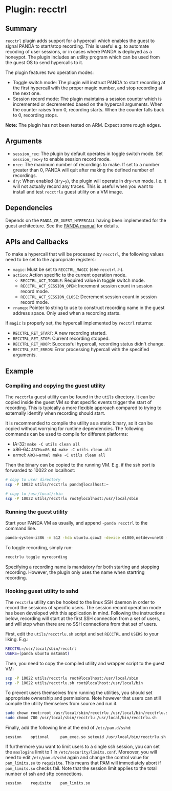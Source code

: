 Plugin: recctrl
========================

Summary
------------------------
`recctrl` plugin adds support for a hypercall which enables the guest to signal
PANDA to start/stop recording. This is useful e.g. to automate recoding of user
sessions, or in cases where PANDA is deployed as a honeypot.
The plugin includes an utility program which can be used from the guest OS to
send hypercalls to it.

The plugin features two operation modes:

  * Toggle switch mode: The plugin will instruct PANDA to start recording
    at the first hypercall with the proper magic number, and stop recording
    at the next one.
  * Session record mode: The plugin maintains a session counter which is
    incremented or decremented based on the hypercall arguments. When the
    counter raises from 0, recording starts. When the counter falls back
    to 0, recording stops.

**Note:** The plugin has not been tested on ARM. Expect some rough edges.

Arguments
------------------------
  * `session_rec`: The plugin by default operates in toggle switch mode.
    Set `session_rec=y` to enable session record mode.
  * `nrec`: The maximum number of recordings to make. If set to a number
    greater than 0, PANDA will quit after making the defined number of
    recordings.
  * `dry`: When enabled (`dry=y`), the plugin will operate in dry-run mode.
    I.e. it will not actually record any traces. This is useful when you want
    to install and test `recctrlu` guest utility on a VM image.

Dependencies
------------------------
Depends on the `PANDA_CB_GUEST_HYPERCALL` having been implemented for the guest
architecture. See the [PANDA manual][panda-manual] for details.

APIs and Callbacks
------------------------
To make a hypercall that will be processed by `recctrl`, the following
values need to be set to the appropriate registers:

  * `magic`: Must be set to `RECCTRL_MAGIC` (see `recctrl.h`).
  * `action`: Action specific to the current operation mode.
    - `RECCTRL_ACT_TOGGLE`: Required value in toggle switch mode.
    - `RECCTRL_ACT_SESSION_OPEN`: Increment session count in session record mode.
    - `RECCTRL_ACT_SESSION_CLOSE`: Decrement session count in session record mode.
  * `rnamep`: Pointer to string to use to construct recording name in the guest
    address space. Only used when a recording starts.

If `magic` is properly set, the hypercall implemented by `recctrl` returns:

  * `RECCTRL_RET_START`: A new recording started.
  * `RECCTRL_RET_STOP`: Current recording stopped.
  * `RECCTRL_RET_NOOP`: Successful hypercall, recording status didn't change.
  * `RECCTRL_RET_ERROR`: Error processing hypercall with the specified arguments.

Example
------------------------

### Compiling and copying the guest utility
The `recctrlu` guest utility can be found in the `utils` directory.
It can be copied inside the guest VM so that specific events trigger the start
of recording. This is typically a more flexible approach compared to trying to
externally identify when recording should start.

It is recommended to compile the utility as a static binary, so it can be copied
without worrying for runtime dependencies. The following commands can be used to
compile for different platforms:

  - IA-32: `make -C utils clean all`
  - x86-64: `ARCH=x86_64 make -C utils clean all`
  - armel: `ARCH=armel make -C utils clean all`

Then the binary can be copied to the running VM. E.g. if the ssh port is
forwarded to 10022 on localhost:

```sh
# copy to user directory
scp -P 10022 utils/recctrlu panda@localhost:~

# copy to /usr/local/sbin
scp -P 10022 utils/recctrlu root@localhost:/usr/local/sbin
```

### Running the guest utility
Start your PANDA VM as usually, and append `-panda recctrl` to the command line.

```sh
panda-system-i386 -m 512 -hda ubuntu.qcow2 -device e1000,netdev=unet0 -netdev user,id=unet0,hostfwd=tcp::10022-:22 -panda recctrl
```

To toggle recording, simply run:
```sh
recctrlu toggle myrecording
```

Specifying a recording name is mandatory for both starting and stopping
recording. However, the plugin only uses the name when startring recording.

### Hooking guest utility to sshd
The `recctrlu` utility can be hooked to the linux SSH daemon in order to record
the sessions of specific users. The session record operation mode has been
developed with this application in mind. Following the instructions below,
recording will start at the first SSH connection from a set of users, and will
stop when there are no SSH connections from that set of users.

First, edit the `utils/recctrlu.sh` script and set `RECCTRL` and `USERS` to your
liking. E.g.:

```sh
RECCTRL=/usr/local/sbin/recctrl
USERS=(panda ubuntu mstamat)
```

Then, you need to copy the compiled utility and wrapper script to the guest VM:

```sh
scp -P 10022 utils/recctrlu root@localhost:/usr/local/sbin
scp -P 10022 utils/recctrlu.sh root@localhost:/usr/local/bin
```

To prevent users themselves from running the utilities, you should set
appropriate ownership and permissions. Note however that users can still
compile the utility themselves from source and run it.

```sh
sudo chown root:root /usr/local/sbin/recctrlu /usr/local/bin/recctrlu.sh
sudo chmod 700 /usr/local/sbin/recctrlu /usr/local/bin/recctrlu.sh
```

Finally, add the following line at the end of `/etc/pam.d/sshd`:

```
session    optional     pam_exec.so seteuid /usr/local/bin/recctrlu.sh
```

If furthermore you want to limit users to a single ssh session, you can set the
`maxlogins` limit to 1 in `/etc/security/limits.conf`.
Moreover, you will need to edit `/etc/pam.d/sshd` again and change the control
value for `pam_limits.so` to `requisite`. This means that PAM will immediately
abort if `pam_limits.so` checks fail. Note that the session limit applies to the
total number of ssh and sftp connections.

```
session    requisite    pam_limits.so
```

[panda-manual]: https://github.com/panda-re/panda/blob/master/panda/docs/manual.md
